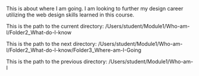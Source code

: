 This is about where I am going. I am looking to further my design career 
utilizing the web design skills learned in this course.

This is the path to the current directory: 
/Users/student/Module1/Who-am-I/Folder2_What-do-I-know

This is the path to the next directory: 
/Users/student/Module1/Who-am-I/Folder2_What-do-I-know/Folder3_Where-am-I-Going

This is the path to the previous directory: 
/Users/student/Module1/Who-am-I

